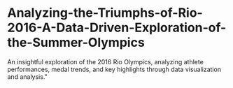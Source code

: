 # Analyzing-the-Triumphs-of-Rio-2016-A-Data-Driven-Exploration-of-the-Summer-Olympics
An insightful exploration of the 2016 Rio Olympics, analyzing athlete performances, medal trends, and key highlights through data visualization and analysis."
